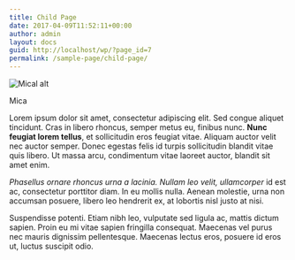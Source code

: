 ```yaml
---
title: Child Page
date: 2017-04-09T11:52:11+00:00
author: admin
layout: docs
guid: http://localhost/wp/?page_id=7
permalink: /sample-page/child-page/
---
```

<div class="media w500">
  <img class="img-responsive size-full wp-image-9" src="http://localhost/wp/wp-content/uploads/2017/04/cat-mica.jpg" alt="Mical alt" srcset="http://localhost/wp/wp-content/uploads/2017/04/cat-mica.jpg 500w, http://localhost/wp/wp-content/uploads/2017/04/cat-mica-300x225.jpg 300w, http://localhost/wp/wp-content/uploads/2017/04/cat-mica-133x100.jpg 133w" sizes="(max-width: 500px) 100vw, 500px" />
  
  <p class="caption">
    Mica
  </p>
</div>

Lorem ipsum dolor sit amet, consectetur adipiscing elit. Sed congue aliquet tincidunt. Cras in libero rhoncus, semper metus eu, finibus nunc. **Nunc feugiat lorem tellus**, et sollicitudin eros feugiat vitae. Aliquam auctor velit nec auctor semper. Donec egestas felis id turpis sollicitudin blandit vitae quis libero. Ut massa arcu, condimentum vitae laoreet auctor, blandit sit amet enim.

_Phasellus ornare rhoncus urna a lacinia. Nullam leo velit, ullamcorper_ id est ac, consectetur porttitor diam. In eu mollis nulla. Aenean molestie, urna non accumsan posuere, libero leo hendrerit ex, at lobortis nisl justo at nisi.

Suspendisse potenti. Etiam nibh leo, vulputate sed ligula ac, mattis dictum sapien. Proin eu mi vitae sapien fringilla consequat. Maecenas vel purus nec mauris dignissim pellentesque. Maecenas lectus eros, posuere id eros ut, luctus suscipit odio.